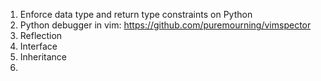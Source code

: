 1. Enforce data type and return type constraints on Python
2. Python debugger in vim: https://github.com/puremourning/vimspector
3. Reflection
4. Interface
5. Inheritance
6. 

